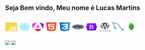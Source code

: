 ## Seja Bem vindo, Meu nome é Lucas Martins

<div style="display: inline_block"><br>
  <img align="center" alt="lucas-Js" height="30" width="40" src="https://raw.githubusercontent.com/devicons/devicon/master/icons/javascript/javascript-plain.svg">
  <img align="center" alt="lucas-React" height="30" width="40" src="https://raw.githubusercontent.com/devicons/devicon/master/icons/react/react-original.svg">
  <img align="center" alt="lucas-mongo" height="30" width="40" src="https://raw.githubusercontent.com/devicons/devicon/master/icons/angular/angular-original.svg">
  <img align="center" alt="lucas-HTML" height="30" width="40" src="https://raw.githubusercontent.com/devicons/devicon/master/icons/html5/html5-original.svg">
  <img align="center" alt="lucas-CSS" height="30" width="40" src="https://raw.githubusercontent.com/devicons/devicon/master/icons/css3/css3-original.svg">
  <img align="center" alt="lucas-php" height="30" width="40" src="https://raw.githubusercontent.com/devicons/devicon/master/icons/php/php-original.svg">
  <img align="center" alt="lucas-bootstrap" height="30" width="40" src="https://raw.githubusercontent.com/devicons/devicon/master/icons/bootstrap/bootstrap-original.svg">
  <img align="center" alt="lucas-wordpress" height="30" width="40" src="https://raw.githubusercontent.com/devicons/devicon/master/icons/wordpress/wordpress-original.svg">
  <img align="center" alt="lucas-mysql" height="30" width="40" src="https://raw.githubusercontent.com/devicons/devicon/master/icons/mysql/mysql-original.svg">
  <img align="center" alt="lucas-mongo" height="30" width="40" src="https://raw.githubusercontent.com/devicons/devicon/master/icons/mongodb/mongodb-original.svg">
</div>
  
  
  
  ##
  
  
  
<div>
<a href = "mailto:lucasmartins9413@gmail.com"><img src="https://img.shields.io/badge/-Gmail-%23333?style=for-the-badge&logo=gmail&logoColor=white" target="_blank"></a>
  <a href="https://www.linkedin.com/in/lucas-nunes-3a9ab920a/" target="_blucaslank"><img src="https://img.shields.io/badge/-LinkedIn-%230077B5?style=for-the-badge&logo=linkedin&logoColor=white" target="_blank"></a> 
</div>
